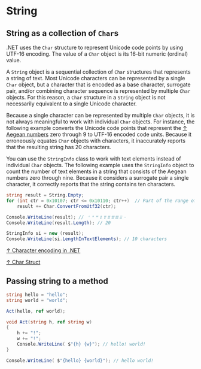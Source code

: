 # String

## String as a collection of `Char`s

.NET uses the `Char` structure to represent Unicode code points by using UTF-16 encoding. The value of a `Char` object is its 16-bit numeric (ordinal) value.

A `String` object is a sequential collection of `Char` structures that represents a string of text. Most Unicode characters can be represented by a single `Char` object, but a character that is encoded as a base character, surrogate pair, and/or combining character sequence is represented by multiple `Char` objects. For this reason, a `Char` structure in a `String` object is not necessarily equivalent to a single Unicode character.

Because a single character can be represented by multiple `Char` objects, it is not always meaningful to work with individual `Char` objects. For instance, the following example converts the Unicode code points that represent the [↑ Aegean numbers](https://en.wikipedia.org/wiki/Aegean_numerals) zero through 9 to UTF-16 encoded code units. Because it erroneously equates `Char` objects with characters, it inaccurately reports that the resulting string has 20 characters.

You can use the `StringInfo` class to work with text elements instead of individual `Char` objects. The following example uses the `StringInfo` object to count the number of text elements in a string that consists of the Aegean numbers zero through nine. Because it considers a surrogate pair a single character, it correctly reports that the string contains ten characters.

```csharp
string result = String.Empty;
for (int ctr = 0x10107; ctr <= 0x10110; ctr++)  // Part of the range of Aegean numbers.
    result += Char.ConvertFromUtf32(ctr);

Console.WriteLine(result); // 𐄇𐄈𐄉𐄊𐄋𐄌𐄍𐄎𐄏𐄐
Console.WriteLine(result.Length); // 20

StringInfo si = new (result);
Console.WriteLine(si.LengthInTextElements); // 10 characters
```

[↑ Character encoding in .NET](https://docs.microsoft.com/en-us/dotnet/standard/base-types/character-encoding-introduction)

[↑ Char Struct](https://docs.microsoft.com/en-us/dotnet/api/system.char)

## Passing string to a method

```csharp
string hello = "hello";
string world = "world";

Act(hello, ref world);

void Act(string h, ref string w)
{
    h += "!";
    w += "!";
    Console.WriteLine( $"{h} {w}"); // hello! world!
}

Console.WriteLine( $"{hello} {world}"); // hello world!
```
